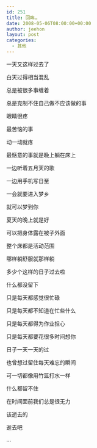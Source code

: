 ```yaml
---
id: 251
title: 回眸…
date: 2008-05-06T08:00:00+00:00
author: jeehon
layout: post
categories:
  - 其他
---
```

一天又这样过去了
  
白天过得相当混乱
  
总是被很多事缠着
  
总是克制不住自己做不应该做的事
  
眼睛很疼
  
最苦恼的事
  
动一动就疼
  
最惬意的事就是晚上躺在床上
  
一边听着五月天的歌
  
一边用手机写日至
  
一会就要进入梦乡
  
就可以梦到你
  
夏天的晚上就是好
  
可以把身体露在被子外面
  
整个床都是活动范围
  
哪样躺舒服就那样躺

多少个这样的日子过去啦
  
什么都没留下
  
只是每天都感觉很忙碌
  
只是每天都不知道在忙些什么
  
只是每天都得为作业担心
  
只是每天都要花很多时间想你
  
日子一天一天的过
  
也曾想过留住每天难忘的瞬间
  
可一切都像用竹篮打水一样
  
什么都留不住
  
在时间面前我们总是很无力
  
该逝去的
  
逝去吧
  
…